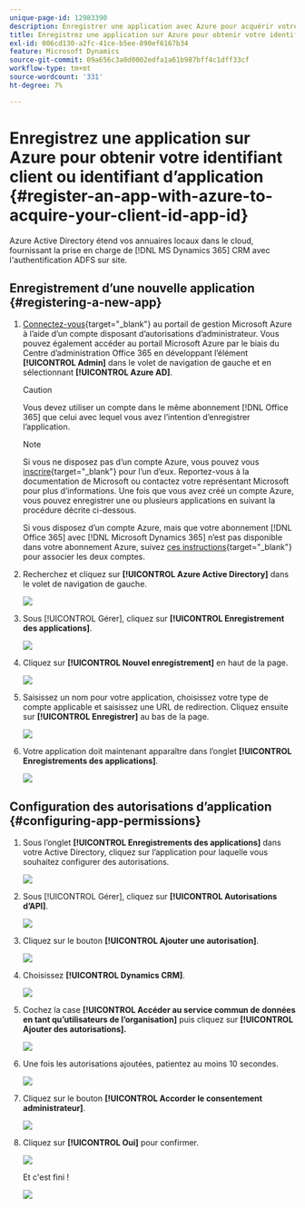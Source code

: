 ```yaml
---
unique-page-id: 12983390
description: Enregistrer une application avec Azure pour acquérir votre ID client/ID d’application - Documents Marketo - Documentation du produit
title: Enregistrez une application sur Azure pour obtenir votre identifiant client ou identifiant d’application
exl-id: 006cd130-a2fc-41ce-b5ee-890ef6167b34
feature: Microsoft Dynamics
source-git-commit: 09a656c3a0d0002edfa1a61b987bff4c1dff33cf
workflow-type: tm+mt
source-wordcount: '331'
ht-degree: 7%

---
```


# Enregistrez une application sur Azure pour obtenir votre identifiant client ou identifiant d’application {#register-an-app-with-azure-to-acquire-your-client-id-app-id}

Azure Active Directory étend vos annuaires locaux dans le cloud, fournissant la prise en charge de [!DNL MS Dynamics 365] CRM avec l&#39;authentification ADFS sur site.

## Enregistrement d’une nouvelle application {#registering-a-new-app}

1. [Connectez-vous](https://login.microsoftonline.com/){target="_blank"} au portail de gestion Microsoft Azure à l’aide d’un compte disposant d’autorisations d’administrateur. Vous pouvez également accéder au portail Microsoft Azure par le biais du Centre d’administration Office 365 en développant l’élément **[!UICONTROL Admin]** dans le volet de navigation de gauche et en sélectionnant **[!UICONTROL Azure AD]**.

   >[!CAUTION]
   >
   >Vous devez utiliser un compte dans le même abonnement [!DNL Office 365] que celui avec lequel vous avez l’intention d’enregistrer l’application.

   >[!NOTE]
   >
   >Si vous ne disposez pas d’un compte Azure, vous pouvez vous [inscrire](https://azure.microsoft.com/en-us/free/){target="_blank"} pour l’un d’eux. Reportez-vous à la documentation de Microsoft ou contactez votre représentant Microsoft pour plus d’informations. Une fois que vous avez créé un compte Azure, vous pouvez enregistrer une ou plusieurs applications en suivant la procédure décrite ci-dessous.
   >
   >
   >Si vous disposez d’un compte Azure, mais que votre abonnement [!DNL Office 365] avec [!DNL Microsoft Dynamics 365] n’est pas disponible dans votre abonnement Azure, suivez [ces instructions](https://msdn.microsoft.com/office/office365/howto/setup-development-environment#bk_CreateAzureSubscription){target="_blank"} pour associer les deux comptes.

1. Recherchez et cliquez sur **[!UICONTROL Azure Active Directory]** dans le volet de navigation de gauche.

   ![](assets/two.png)

1. Sous [!UICONTROL Gérer], cliquez sur **[!UICONTROL Enregistrement des applications]**.

   ![](assets/three.png)

1. Cliquez sur **[!UICONTROL Nouvel enregistrement]** en haut de la page.

   ![](assets/four.png)

1. Saisissez un nom pour votre application, choisissez votre type de compte applicable et saisissez une URL de redirection. Cliquez ensuite sur **[!UICONTROL Enregistrer]** au bas de la page.

   ![](assets/five.png)

1. Votre application doit maintenant apparaître dans l’onglet **[!UICONTROL Enregistrements des applications]**.

   ![](assets/six.png)

## Configuration des autorisations d’application {#configuring-app-permissions}

1. Sous l’onglet **[!UICONTROL Enregistrements des applications]** dans votre Active Directory, cliquez sur l’application pour laquelle vous souhaitez configurer des autorisations.

   ![](assets/seven.png)

1. Sous [!UICONTROL Gérer], cliquez sur **[!UICONTROL Autorisations d’API]**.

   ![](assets/eight.png)

1. Cliquez sur le bouton **[!UICONTROL Ajouter une autorisation]**.

   ![](assets/nine.png)

1. Choisissez **[!UICONTROL Dynamics CRM]**.

   ![](assets/ten.png)

1. Cochez la case **[!UICONTROL Accéder au service commun de données en tant qu’utilisateurs de l’organisation]** puis cliquez sur **[!UICONTROL Ajouter des autorisations].**

   ![](assets/eleven.png)

1. Une fois les autorisations ajoutées, patientez au moins 10 secondes.

   ![](assets/twelve.png)

1. Cliquez sur le bouton **[!UICONTROL Accorder le consentement administrateur]**.

   ![](assets/thirteen.png)

1. Cliquez sur **[!UICONTROL Oui]** pour confirmer.

   ![](assets/fourteen.png)

   Et c&#39;est fini !

   ![](assets/fifteen.png)
